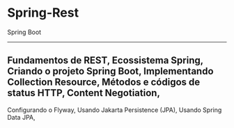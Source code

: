 # Spring-Rest
Spring Boot

-----------------------------------
Fundamentos de REST,
Ecossistema Spring,
Criando o projeto Spring Boot,
Implementando Collection Resource,
Métodos e códigos de status HTTP,
Content Negotiation,
-------------------------------------
Configurando o Flyway,
Usando Jakarta Persistence (JPA),
Usando Spring Data JPA,


